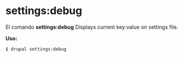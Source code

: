 # settings:debug
El comando **settings:debug** Displays current key:value on settings file.

**Uso:**
```
$ drupal settings:debug 
```
